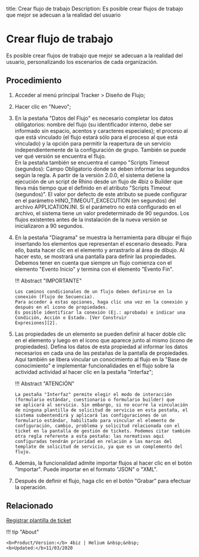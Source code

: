 title: Crear flujo de trabajo
Description: Es posible crear flujos de trabajo que mejor se adecuan a la realidad del usuario

# Crear flujo de trabajo

 Es posible crear flujos de trabajo que mejor se adecuan a la realidad del usuario, personalizando los escenarios de cada organización.

Procedimiento
------------

1.  Acceder al menú principal Tracker \> Diseño de Flujo;

2.  Hacer clic en "Nuevo";

3.  En la pestaña "Datos del Flujo" es necesario completar los datos obligatorios: nombre
    del flujo (su identificador interno, debe ser informado sin espacio, acentos y caracteres especiales); el proceso al que está vinculado (el flujo estará sólo para el proceso al que está vinculado) y la opción para permitir la reapertura de un servicio independientemente de la configuración de grupo. También se puede ver qué versión se encuentra el flujo.  
    En la pestaña también se encuentra el campo "Scripts Timeout (segundos): Campo Obligatorio donde se deben informar los segundos según la regla. A partir de la versión 2.0.0, el sistema detiene la ejecución de un script de Rhino desde un flujo de 4biz o Builder que lleva más tiempo que el definido en el atributo "Scripts Timeout (segundos)". El valor por defecto de este atributo se puede configurar en el parámetro HINO_TIMEOUT_EXCECUTION (en segundos) del archivo APPLICATION.INI. Si el parámetro no está configurado en el archivo, el sistema tiene un valor predeterminado de 90 segundos. Los flujos existentes antes de la instalación de la nueva versión se inicializaron a 90 segundos.

4.  En la pestaña "Diagrama" se muestra la herramienta para dibujar el flujo insertando los elementos que representan el escenario deseado. Para ello, basta hacer clic en el elemento y arrastrarlo al área de dibujo. Al hacer esto, se mostrará una pantalla para definir las propiedades. Debemos tener en cuenta que siempre un flujo comienza con el elemento "Evento Inicio" y termina con el elemento "Evento Fin".

    !!! Abstract "IMPORTANTE"
        
	    Los caminos condicionales de un flujo deben definirse en la conexión (Flujo de Secuencia). 
	    Para acceder a estas opciones, haga clic una vez en la conexión y después en el icono de propiedades.
	    Es posible identificar la conexión (Ej.: aprobada) e indicar una Condición, Acción o Estado. [Ver Construir                         Expresiones][2].

5.  Las propiedades de un elemento se pueden definir al hacer doble clic en el elemento y luego en el icono que aparece junto al mismo (icono de propiedades). Defina los datos de esta propiedad al informar los datos necesarios en cada una de las pestañas de la pantalla de propiedades. Aquí también se libera vincular un conocimiento al flujo en la "Base de conocimiento" e implementar funcionalidades en el flujo sobre la actividad actividad al hacer clic en la pestaña "Interfaz";

    !!! Abstract "ATENCIÓN"

        La pestaña "Interfaz" permite elegir el modo de interacción (formulario estándar, cuestionario o formulario builder) que             se aplicará al servicio. Sin embargo, si no ocurre la vinculación de ninguna plantilla de solicitud de servicio en esta pestaña, el sistema subentendirá y aplicará las configuraciones de un formulario estándar, habilitado para vincular el elemento de configuración, cambio, problema y solicitud relacionada con el ticket en la pantalla de gestión de tickets. Podemos citar también otra regla referente a esta pestaña: las normativas aquí configuradas tendrán prioridad en relación a las marcas del template de solicitud de servicio, ya que es un complemento del flujo.  

6.  Además, la funcionalidad admite importar flujos al hacer clic en el botón "Importar". Puede importar en el formato "JSON" o "XML".

7.  Después de definir el flujo, haga clic en el botón "Grabar" para efectuar la operación.

Relacionado
------------

[Registrar plantilla de ticket](/es-es/4biz-helium/platform-administration/questionnaires/ticket-template.html)


!!! tip "About"

    <b>Product/Version:</b> 4biz | Helium &nbsp;&nbsp;
    <b>Updated:</b>11/03/2020

[2]:/es-es/4biz-helium/workflow/configuration/expressions-creator.html
